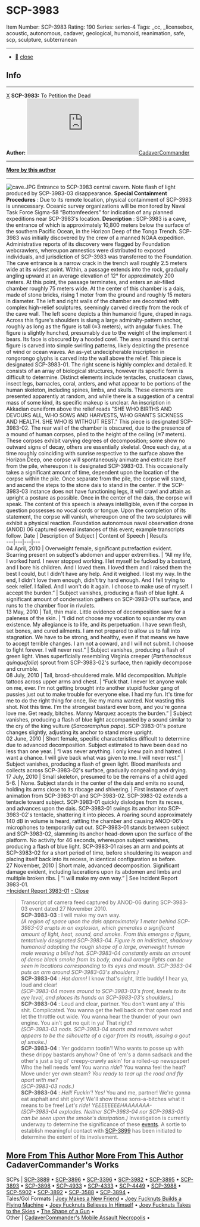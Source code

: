 # SCP-3983
Item Number: SCP-3983
Rating: 190
Series: series-4
Tags: _cc, _licensebox, acoustic, autonomous, cadaver, geological, humanoid, reanimation, safe, scp, sculpture, subterranean

---

  * [](javascript:;)
[close](javascript:;)
## Info
* * *
[X](javascript:;)
**SCP-3983:** To Petition the Dead  
**Author:** [![CadaverCommander](https://www.wikidot.com/avatar.php?userid=3187823&amp;size=small&amp;timestamp=1747180091)](http://www.wikidot.com/user:info/cadavercommander)[CadaverCommander](http://www.wikidot.com/user:info/cadavercommander)
* * *
**[More by this author](http://www.scp-wiki.net/cadavercommander)**
* * *

  

![cave.JPG](https://scp-wiki.wdfiles.com/local--files/scp-3983/cave.JPG)
Entrance to SCP-3983 central cavern. Note flash of light produced by SCP-3983-03 disappearance.
**Special Containment Procedures** : Due to its remote location, physical containment of SCP-3983 is unnecessary. Oceanic survey organizations will be monitored by Naval Task Force Sigma-58 “Bottomfeeders” for indication of any planned expeditions near SCP-3983's location.
**Description** : SCP-3983 is a cave, the entrance of which is approximately 10,800 meters below the surface of the southern Pacific Ocean, in the Horizon Deep of the Tonga Trench. SCP-3983 was initially discovered by the crew of a manned NOAA expedition. Administrative reports of its discovery were flagged by Foundation webcrawlers, whereupon amnestics were distributed to exposed individuals, and jurisdiction of SCP-3983 was transferred to the Foundation.
The cave entrance is a narrow crack in the trench wall roughly 2.5 meters wide at its widest point. Within, a passage extends into the rock, gradually angling upward at an average elevation of 12° for approximately 200 meters. At this point, the passage terminates, and enters an air-filled chamber roughly 75 meters wide.
At the center of this chamber is a dais, made of stone bricks, rising 1 meter from the ground and roughly 15 meters in diameter. The left and right walls of the chamber are decorated with complex high-relief sculptures, seemingly carved directly from the rock of the cave wall.
The left scene depicts a thin humanoid figure, draped in rags. Across this figure's shoulders is slung a large admiralty-pattern anchor, roughly as long as the figure is tall (≈3 meters), with angular flukes. The figure is slightly hunched, presumably due to the weight of the implement it bears. Its face is obscured by a hooded cowl. The area around this central figure is carved into simple swirling patterns, likely depicting the presence of wind or ocean waves. An as-yet undecipherable inscription in rongorongo glyphs is carved into the wall above the relief. This piece is designated SCP-3983-01.
The right scene is highly complex and detailed. It consists of an array of biological structures, however its specific form is difficult to determine. Distinct elements include tentacles, crustacean claws, insect legs, barnacles, coral, antlers, and what appear to be portions of the human skeleton, including spines, limbs, and skulls. These elements are presented apparently at random, and while there is a suggestion of a central mass of some kind, its specific makeup is unclear. An inscription in Akkadian cuneiform above the relief reads "SHE WHO BIRTHS AND DEVOURS ALL, WHO SOWS AND HARVESTS, WHO GRANTS SICKNESS AND HEALTH. SHE WHO IS WITHOUT REST." This piece is designated SCP-3983-02.
The rear wall of the chamber is obscured, due to the presence of a mound of human corpses, piled to the height of the ceiling (≈7 meters). These corpses exhibit varying degrees of decomposition; some show no outward signs of decay, others are essentially skeletal.
Once each day, at a time roughly coinciding with sunrise respective to the surface above the Horizon Deep, one corpse will spontaneously animate and extricate itself from the pile, whereupon it is designated SCP-3983-03. This occasionally takes a significant amount of time, dependent upon the location of the corpse within the pile. Once separate from the pile, the corpse will stand, and ascend the steps to the stone dais to stand in the center. If the SCP-3983-03 instance does not have functioning legs, it will crawl and attain as upright a posture as possible.
Once in the center of the dais, the corpse will speak. The content of this speech is always intelligible, even if the corpse in question possesses no vocal cords or tongue.
Upon the completion of its statement, the corpse will vanish, whereupon one of the two sculptures will exhibit a physical reaction. Foundation autonomous naval observation drone (ANOD) 06 captured several instances of this event; example transcripts follow.
Date | Description of Subject | Content of Speech | Results  
---|---|---|---  
04 April, 2010 | Overweight female, significant putrefaction evident. Scarring present on subject's abdomen and upper extremities. | “All my life, I worked hard. I never stopped working. I let myself be fucked by a bastard, and I bore his children. And I loved them. I loved them and I raised them the best I could, but I didn't have any help. And it weighed. I lost my way. In the end, I didn't love them enough, didn't try hard enough. And I fell trying to seek relief. I failed. And I won't do it again. I choose to make use of myself. I accept the burden.” | Subject vanishes, producing a flash of blue light. A significant amount of condensation gathers on SCP-3983-01's surface, and runs to the chamber floor in rivulets.  
13 May, 2010 | Tall, thin male. Little evidence of decomposition save for a paleness of the skin. | “I did not choose my vocation to squander my own existence. My allegiance is to life, and its perpetuation. I have sewn flesh, set bones, and cured ailments. I am not prepared to allow us to fall into stagnation. We have to be strong, and healthy, even if that means we have to accept terrible changes. I am not a coward, and I will not submit. I choose to fight forever. I will never rest.” | Subject vanishes, producing a flash of green light. Vines superficially resembling Virginia creeper (_Parthenocissus quinquefolia_) sprout from SCP-3983-02's surface, then rapidly decompose and crumble.  
08 July, 2010 | Tall, broad-shouldered male. Mild decomposition. Multiple tattoos across upper arms and chest. | “Fuck that. I never let anyone walk on me, ever. I'm not getting brought into another stupid fucker gang of pussies just out to make trouble for everyone else. I had my fun. It's time for me to do the right thing for once, like my mama wanted. Not wasting this shot. Not this time. I'm the strongest bastard ever born, and you're gonna love me. Get ready, bitches. Manny Marquez accepts the burden.” | Subject vanishes, producing a flash of blue light accompanied by a sound similar to the cry of the king vulture (_Sarcoramphus papa_). SCP-3983-01's posture changes slightly, adjusting its anchor to stand more upright.  
02 June, 2010 | Short female, specific characteristics difficult to determine due to advanced decomposition. Subject estimated to have been dead no less than one year. | “I was never anything. I only knew pain and hatred. I want a chance. I will give back what was given to me. I will never rest.” | Subject vanishes, producing a flash of green light. Blood manifests and collects across SCP-3983-02's surface, gradually congealing and drying.  
17 July, 2010 | Small skeleton, presumed to be the remains of a child aged 5-6. | None. Subject stands in the center of the dais and emits no sound, holding its arms close to its ribcage and shivering. | First instance of overt animation from SCP-3983-01 and SCP-3983-02. SCP-3983-02 extends a tentacle toward subject. SCP-3983-01 quickly dislodges from its recess, and advances upon the dais. SCP-3983-01 swings its anchor into SCP-3983-02's tentacle, shattering it into pieces. A roaring sound approximately 140 dB in volume is heard, rattling the chamber and causing ANOD-06's microphones to temporarily cut out. SCP-3983-01 stands between subject and SCP-3983-02, slamming its anchor head-down upon the surface of the platform. No activity for 46 seconds, whereupon subject vanishes, producing a flash of blue light. SCP-3983-01 raises an arm and points at SCP-3983-02 for a short period of time, before shouldering its weapon and placing itself back into its recess, in identical configuration as before.  
27 November, 2010 | Short male, advanced decomposition. Significant damage evident, including lacerations upon its abdomen and limbs and multiple broken ribs. | “I will make my own way.” | See Incident Report 3983-01.  
[+Incident Report 3983-01](javascript:;)
[\- Close](javascript:;)
> Transcript of camera feed captured by ANOD-06 during SCP-3983-03 event dated 27 November 2010.  
>  **SCP-3983-03** : I will make my own way.  
>  _(A region of space upon the dais approximately 1 meter behind SCP-3983-03 erupts in an explosion, which generates a significant amount of light, heat, sound, and smoke. From this emerges a figure, tentatively designated SCP-3983-04. Figure is an indistinct, shadowy humanoid adopting the rough shape of a large, overweight human male wearing a billed hat. SCP-3983-04 constantly emits an amount of dense black smoke from its body, and dull orange lights can be seen in locations corresponding to its eyes and mouth. SCP-3983-04 puts an arm around SCP-3983-03's shoulders.)_  
>  **SCP-3983-04** : _Hot damn!_ I know that's right, little buddy! I hear ya, loud and clear!  
>  _(SCP-3983-04 moves around to SCP-3983-03's front, kneels to its eye level, and places its hands on SCP-3983-03's shoulders.)_  
>  **SCP-3983-04** : Loud and clear, partner. You don't want any a' this shit. Complicated. You wanna get the hell back on that open road and let the throttle out wide. You wanna hear the thunder of your own engine. You ain't got no quit in ya! That right?  
>  _(SCP-3983-03 nods. SCP-3983-04 snorts and removes what appears to be the silhouette of a cigar from its mouth, issuing a gout of smoke.)_  
>  **SCP-3983-04** : Yer goddamn tootin'! Who wants to posse up with these drippy bastards anyhow? One of 'em's a damn sadsack and the other's just a big ol' creepy-crawly askin' for a rolled-up newspaper! Who the hell needs 'em! You wanna _ride_? You wanna feel the heat? Move under yer own steam? _You ready to tear up the road and fly apart with me?_  
>  _(SCP-3983-03 nods.)_  
>  **SCP-3983-04** : _Hell! Fuckin'! Yes!_ You and me, partner! We're gonna eat asphalt and shit glory! We'll show these sons-a-bitches what it means to be free! _Let's ride! YEEEEEEEEHAAAAAAA-_  
>  _(SCP-3983-04 explodes. Neither SCP-3983-04 nor SCP-3983-03 can be seen upon the smoke's dissipation.)_
Investigation is currently underway to determine the significance of these [events](/scp-3898). A sortie to establish meaningful contact with [SCP-3899](/scp-3899) has been initiated to determine the extent of its involvement.
  

[More From This Author](javascript:;)
[More From This Author](javascript:;)
CadaverCommander's Works  
---  
SCPs |  [SCP-3889](/scp-3889) • [SCP-3896](/scp-3896) • [SCP-3396](/scp-3396) • [SCP-3982](/scp-3982) • [SCP-3895](/scp-3895) • [SCP-3893](/scp-3893) • [SCP-3898](/scp-3898) • [SCP-4933](/scp-4933) • [SCP-4333](/scp-4333) • [SCP-4449](/scp-4449) • [SCP-3988](/scp-3988) • [SCP-5902](/scp-5902) • [SCP-3892](/scp-3892) • [SCP-3588](/scp-3588) • [SCP-3894](/scp-3894) •  
Tales/GoI Formats |  [Joey Makes a New Friend](/joey-makes-a-new-friend) • [Joey Fucknuts Builds a Flying Machine](/joey-fucknuts-builds-a-flying-machine) • [Joey Fucknuts Believes In Himself](/joey-fucknuts-believes-in-himself) • [Joey Fucknuts Takes to the Skies](/joey-fucknuts-takes-to-the-skies) • [The Shape of a Gun](/the-shape-of-a-gun) •  
Other |  [CadaverCommander's Mobile Assault Necropolis](/cadavercommander) •